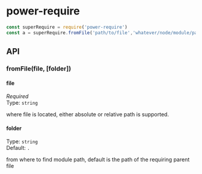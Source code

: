 # power-require

```js
const superRequire = require('power-require')
const a = superRequire.fromFile('path/to/file','whatever/node/module/path/you/want')
```


## API

### fromFile(file, [folder])

#### file

*Required*  
Type: `string`

where file is located, either absolute or relative path is supported.

#### folder
Type: `string`  
Default: `.`

from where to find module path, default is the path of the requiring parent file
